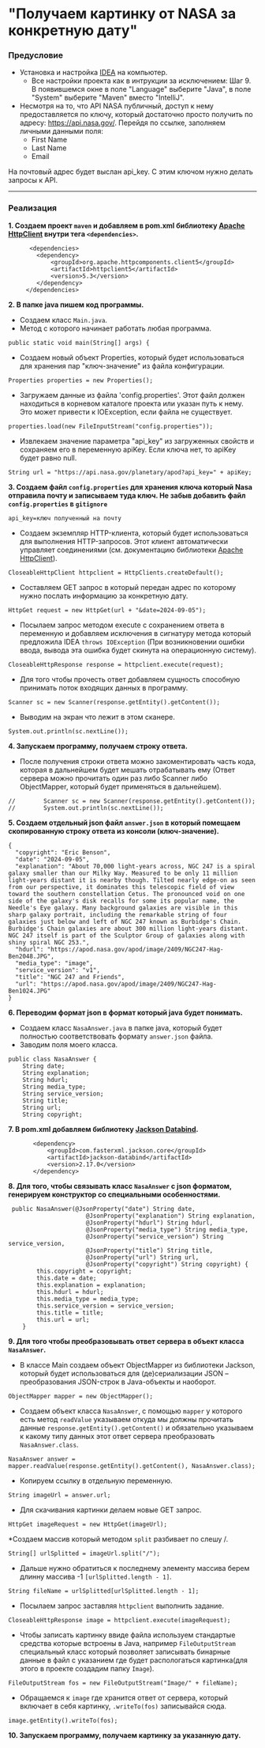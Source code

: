 # "Получаем картинку от NASA за конкретную дату"

### Предусловие

* Установка и настройка [IDEA](https://github.com/netology-code/jdfree-homeworks/tree/jdfree-6/01#readme) на компьютер.
    * Все настройки проекта как в интрукции за исключением: Шаг 9. В появившемся окне в поле "Language" выберите "Java", в поле "System" выберите "Maven" вместо "IntelliJ".
* Несмотря на то, что API NASA публичный, доступ к нему предоставляется по ключу, который достаточно просто получить по адресу: https://api.nasa.gov/. Перейдя по ссылке, заполняем личными данными поля:
    * First Name
    * Last Name
    * Email

На почтовый адрес будет выслан api_key. С этим ключом нужно делать запросы к API.

------

### Реализация
**1. Создаем проект `maven` и добавляем в pom.xml библиотеку [Apache HttpClient](https://mvnrepository.com/search?q=Apache+HttpClient) внутри тега `<dependencies>`.**
```
      <dependencies>
        <dependency>
            <groupId>org.apache.httpcomponents.client5</groupId>
            <artifactId>httpclient5</artifactId>
            <version>5.3</version>
        </dependency>
     </dependencies>
```
**2. В папке java пишем код программы.**
* Создаем класс `Main.java`.
* Метод с которого начинает работать любая программа.
```
public static void main(String[] args) {
```
* Создаем новый объект Properties, который будет использоваться для хранения пар "ключ-значение" из файла конфигурации.
```
Properties properties = new Properties();
```
* Загружаем данные из файла 'config.properties'. Этот файл должен находиться в корневом каталоге проекта или указан путь к нему. Это может привести к IOException, если файла не существует.
```
properties.load(new FileInputStream("config.properties"));
```
* Извлекаем значение параметра "api_key" из загруженных свойств и сохраняем его в переменную apiKey. Если ключа нет, то apiKey будет равно null.
```
String url = "https://api.nasa.gov/planetary/apod?api_key=" + apiKey;
```
**3. Создаем файл `config.properties` для хранения ключа который Nasa отправила почту и записываем туда ключ. Не забыв добавить файл `config.properties` в `gitignore`**
```
api_key=ключ полученный на почту
```
* Создаем экземпляр HTTP-клиента, который будет использоваться для выполнения HTTP-запросов. Этот клиент автоматически управляет соединениями (см. документацию библиотеки [Apache HttpClient](https://hc.apache.org/httpcomponents-client-4.5.x/quickstart.html)).
```
CloseableHttpClient httpclient = HttpClients.createDefault();
``` 
* Составляем  GET запрос в который передан адрес по которому нужно послать информацию за конкретную дату.
```
HttpGet request = new HttpGet(url + "&date=2024-09-05");
```
* Посылаем запрос методом execute с сохранением ответа в переменную и добавляем исключения в сигнатуру метода который предложила IDEA `throws IOException` (При возникновении ошибки ввода, вывода эта ошибка будет скинута на операционную систему).
```
CloseableHttpResponse response = httpclient.execute(request);
```
* Для того чтобы прочесть ответ добавляем сущность способную принимать поток входящих данных в программу.
```
Scanner sc = new Scanner(response.getEntity().getContent());
```
* Выводим на экран что лежит в этом сканере.
```
System.out.println(sc.nextLine());
```
**4. Запускаем программу, получаем строку ответа.**
* После получения строки ответа можно закоментировать часть кода, которая в дальнейшем будет мешать отрабатывать ему (Ответ сервера можно прочитать один раз либо Scanner либо ObjectMapper, который будет применяться в дальнейшем).
```
//        Scanner sc = new Scanner(response.getEntity().getContent());
//        System.out.println(sc.nextLine());
```
**5. Создаем отдельный json файл `answer.json` в который помещаем скопированную строку ответа из консоли (ключ-значение).**
```
{
  "copyright": "Eric Benson",
  "date": "2024-09-05",
  "explanation": "About 70,000 light-years across, NGC 247 is a spiral galaxy smaller than our Milky Way. Measured to be only 11 million light-years distant it is nearby though. Tilted nearly edge-on as seen from our perspective, it dominates this telescopic field of view toward the southern constellation Cetus. The pronounced void on one side of the galaxy's disk recalls for some its popular name, the Needle's Eye galaxy. Many background galaxies are visible in this sharp galaxy portrait, including the remarkable string of four galaxies just below and left of NGC 247 known as Burbidge's Chain. Burbidge's Chain galaxies are about 300 million light-years distant. NGC 247 itself is part of the Sculptor Group of galaxies along with shiny spiral NGC 253.",
  "hdurl": "https://apod.nasa.gov/apod/image/2409/NGC247-Hag-Ben2048.JPG",
  "media_type": "image",
  "service_version": "v1",
  "title": "NGC 247 and Friends",
  "url": "https://apod.nasa.gov/apod/image/2409/NGC247-Hag-Ben1024.JPG"
}
```
**6. Переводим формат json в формат который java будет понимать.**
* Cоздаем класс `NasaAnswer.java` в папке java, который будет полностью соответствовать формату `answer.json` файла.
* Заводим поля моего класса.
```
public class NasaAnswer {
    String date;
    String explanation;
    String hdurl;
    String media_type;
    String service_version;
    String title;
    String url;
    String copyright;
```
**7. В pom.xml добавляем библиотеку [Jackson Databind](https://mvnrepository.com/search?q=Jackson+Databind).**
 ```
        <dependency>
            <groupId>com.fasterxml.jackson.core</groupId>
            <artifactId>jackson-databind</artifactId>
            <version>2.17.0</version>
        </dependency>
```
**8. Для того, чтобы связывать класс `NasaAnswer` c json форматом, генерируем конструктор со специальными особенностями.**
```
 public NasaAnswer(@JsonProperty("date") String date,
                      @JsonProperty("explanation") String explanation,
                      @JsonProperty("hdurl") String hdurl,
                      @JsonProperty("media_type") String media_type,
                      @JsonProperty("service_version") String service_version,
                      @JsonProperty("title") String title,
                      @JsonProperty("url") String url,
                      @JsonProperty("copyright") String copyright) {
        this.copyright = copyright;
        this.date = date;
        this.explanation = explanation;
        this.hdurl = hdurl;
        this.media_type = media_type;
        this.service_version = service_version;
        this.title = title;
        this.url = url;
    }
```
**9. Для того чтобы преобразовывать ответ сервера в объект класса `NasaAnswer`.**
* В классе Main cоздаем объект ObjectMapper из библиотеки Jackson, который будет использоваться для (де)сериализации JSON – преобразования JSON-строк в Java-объекты и наоборот.
```
ObjectMapper mapper = new ObjectMapper();
```
* Создаем объект класса `NasaAnswer`, с помощью `mapper` у которого есть метод `readValue` указываем откуда мы должны прочитать данные `response.getEntity().getContent()` и обязательно указываем к какому типу данных этот ответ сервера преобразовать `NasaAnswer.class`.
```
NasaAnswer answer = mapper.readValue(response.getEntity().getContent(), NasaAnswer.class);
```
* Копируем ссылку в отдельную переменную.
```
String imageUrl = answer.url;
```
* Для скачивания картинки делаем новые GET запрос.
```
HttpGet imageRequest = new HttpGet(imageUrl);
```
*Создаем массив который методом `split` разбивает по слешу /.
```
String[] urlSplitted = imageUrl.split("/");
```
* Дальше нужно обратиться к последнему элементу массива берем длинну массива -1 `[urlSplitted.length - 1]`.
```
String fileName = urlSplitted[urlSplitted.length - 1];
```
* Посылаем запрос заставляя `httpclient` выполнить задание.
```
CloseableHttpResponse image = httpclient.execute(imageRequest);
```
* Чтобы записать картинку ввиде файла используем стандартые средства которые встроены в Java, например `FileOutputStream` специальный класс который позволяет записывать бинарные данные в файл с указанием где будет распологаться картинка(для этого в проекте создадим папку `Image`).
```
FileOutputStream fos = new FileOutputStream("Image/" + fileName);
```
* Обращаемся к `image` где хранится ответ от сервера, который включает в себя картинку, `.writeTo(fos)` записывайся сюда.
```
image.getEntity().writeTo(fos);
```
**10. Запускаем программу, получаем картинку за указанную дату.**